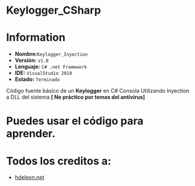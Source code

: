 # Keylogger_CSharp

# Information
- __Nombre:__`Keylogger_Inyection`
- __Versión:__ `v1.0`
- __Lenguaje:__ `C# .net Framework`
- __IDE:__ `VisualStudio 2019`
- __Estado:__ `Terminado`

Código fuente básico de un __Keylogger__ en C# Consola
Utilizando Inyection a DLL del sistema __[ No práctico por temas del antivirus]__

# Puedes usar el código para aprender.

# Todos los creditos a:
- [hdeleon.net](https://hdeleon.net/crear-keylogger-en-c-net-hacking/)